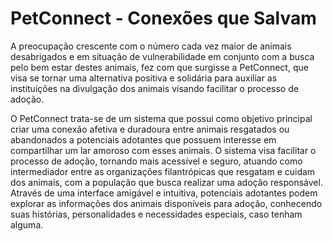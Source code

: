 # PetConnect - Conexões que Salvam

A preocupação crescente com o número cada vez maior de animais desabrigados e em situação de vulnerabilidade em conjunto com a busca pelo bem estar destes animais, fez com que surgisse a PetConnect, que visa se tornar uma alternativa positiva e solidária para auxiliar as instituições na divulgação dos animais visando facilitar o processo de  adoção.

O PetConnect trata-se de um sistema que possui como objetivo principal criar uma conexão afetiva e duradoura entre animais resgatados ou abandonados a potenciais adotantes que possuem interesse em compartilhar um lar amoroso com esses animais. O sistema visa facilitar o processo de adoção, tornando mais acessível e seguro, atuando como intermediador entre as organizações filantrópicas que resgatam e cuidam dos animais, com a população que busca realizar uma adoção responsável. Através de uma interface amigável e intuitiva, potenciais adotantes podem explorar as informações dos animais disponíveis para adoção, conhecendo suas histórias, personalidades e necessidades especiais, caso tenham alguma.
